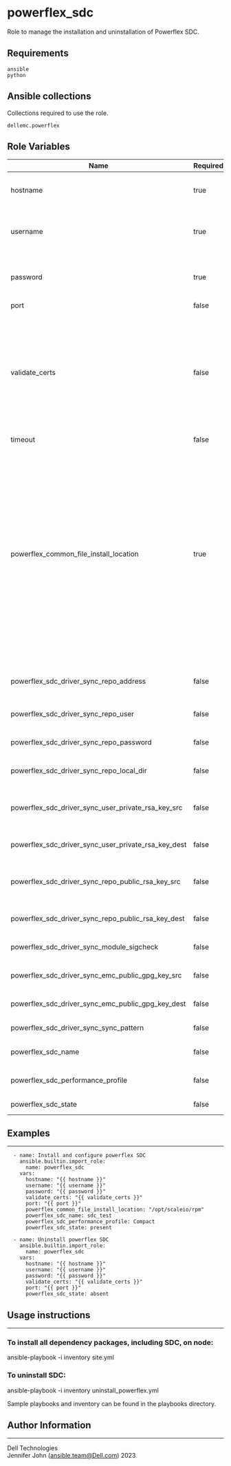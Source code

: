 # powerflex_sdc

Role to manage the installation and uninstallation of Powerflex SDC.

## Requirements

```
ansible
python
```

## Ansible collections

Collections required to use the role.

```
dellemc.powerflex
```

## Role Variables

<table>
<thead>
  <tr>
    <th>Name</th>
    <th>Required</th>
    <th>Description</th>
    <th>Choices</th>
    <th>Type</th>
    <th>Default Value</th>
  </tr>
</thead>
<tbody>
  <tr>
    <td>hostname</td>
    <td>true</td>
    <td>IP or FQDN of the PowerFlex gateway</td>
    <td></td>
    <td>str</td>
    <td>10.1.1.1</td>
  </tr>
  <tr>
    <td>username</td>
    <td>true</td>
    <td>The username of the PowerFlex gateway</td>
    <td></td>
    <td>str</td>
    <td>admin</td>
  </tr>
  <tr>
    <td>password</td>
    <td>true</td>
    <td>The password of the PowerFlex gateway</td>
    <td></td>
    <td>str</td>
    <td>password</td>
  </tr>
  <tr>
    <td>port</td>
    <td>false</td>
    <td>Port</td>
    <td></td>
    <td>int</td>
    <td>443</td>
  </tr>
  <tr>
    <td>validate_certs</td>
    <td>false</td>
    <td>If C(false), the SSL certificates will not be validated.<br>Configure C(false) only on personally controlled sites where self-signed certificates are used</td>
    <td></td>
    <td>bool</td>
    <td>false</td>
  </tr>
  <tr>
    <td>timeout</td>
    <td>false</td>
    <td>Timeout</td>
    <td></td>
    <td>int</td>
    <td>120</td>
  </tr>
  <tr>
    <td>powerflex_common_file_install_location</td>
    <td>true</td>
    <td>Location of installation and rpm gpg files to be installed.
    <br>The required, compatible installation software package based on the operating system of the node.
    <br>The files can be downloaded from the Dell Product support page for PowerFlex software.</td>
    <td></td>
    <td>str</td>
    <td>/var/tmp</td>
  </tr>
  <tr>
    <td>powerflex_sdc_driver_sync_repo_address</td>
    <td>false</td>
    <td>Repository address for the kernel modules</td>
    <td></td>
    <td>str</td>
    <td>ftp://ftp.emc.com/</td>
  </tr>
  <tr>
    <td>powerflex_sdc_driver_sync_repo_user</td>
    <td>false</td>
    <td>Username for the repository</td>
    <td></td>
    <td>str</td>
    <td>QNzgdxXix</td>
  </tr>
  <tr>
    <td>powerflex_sdc_driver_sync_repo_password</td>
    <td>false</td>
    <td>Password for the repository</td>
    <td></td>
    <td>str</td>
    <td>Aw3wFAwAq3</td>
  </tr>
  <tr>
    <td>powerflex_sdc_driver_sync_repo_local_dir</td>
    <td>false</td>
    <td>Local cache of the repository</td>
    <td></td>
    <td>str</td>
    <td>/bin/emc/scaleio/scini_sync/driver_cache/</td>
  </tr>
  <tr>
    <td>powerflex_sdc_driver_sync_user_private_rsa_key_src</td>
    <td>false</td>
    <td>Private ssh RSA key source (if using sftp protocol)</td>
    <td></td>
    <td>str</td>
    <td></td>
  </tr>
  <tr>
    <td>powerflex_sdc_driver_sync_user_private_rsa_key_dest</td>
    <td>false</td>
    <td>Private ssh RSA key destination</td>
    <td></td>
    <td>str</td>
    <td>/bin/emc/scaleio/scini_sync/scini_key</td>
  </tr>
  <tr>
    <td>powerflex_sdc_driver_sync_repo_public_rsa_key_src</td>
    <td>false</td>
    <td>Public ssh USA key source (if using sftp protocol)</td>
    <td></td>
    <td>str</td>
    <td></td>
    </tr>
  <tr>
    <td>powerflex_sdc_driver_sync_repo_public_rsa_key_dest</td>
    <td>false</td>
    <td>Private ssh RSA key destination</td>
    <td></td>
    <td>str</td>
    <td>/bin/emc/scaleio/scini_sync/scini_repo_key.pub</td>
  </tr>
  <tr>
    <td>powerflex_sdc_driver_sync_module_sigcheck</td>
    <td>false</td>
    <td>If signature check is required</td>
    <td></td>
    <td>str</td>
    <td>1</td>
  </tr>
  <tr>
    <td>powerflex_sdc_driver_sync_emc_public_gpg_key_src</td>
    <td>false</td>
    <td>Location of the signature file</td>
    <td></td>
    <td>str</td>
    <td>{{ powerflex_common_file_install_location }}/files/RPM-GPG-KEY-ScaleIO_2.0.*.0</td>
  </tr>
  <tr>
    <td>powerflex_sdc_driver_sync_emc_public_gpg_key_dest</td>
    <td>false</td>
    <td>Destination of the signature file</td>
    <td></td>
    <td>str</td>
    <td>/bin/emc/scaleio/scini_sync/emc_key.pub</td>
  </tr>
  <tr>
    <td>powerflex_sdc_driver_sync_sync_pattern</td>
    <td>false</td>
    <td>Repo sync pattern</td>
    <td></td>
    <td>str</td>
    <td>.*</td>
  </tr>
  <tr>
    <td>powerflex_sdc_name</td>
    <td>false</td>
    <td>Name of SDC to rename to<br></td>
    <td></td>
    <td>str</td>
    <td>sdc_test</td>
  </tr>
  <tr>
    <td>powerflex_sdc_performance_profile</td>
    <td>false</td>
    <td>Performance profile of SDC<br></td>
    <td></td>
    <td>str</td>
    <td>Compact</td>
  </tr>
  <tr>
    <td>powerflex_sdc_state</td>
    <td>false</td>
    <td>Specify state of SDC<br></td>
    <td>absent, present</td>
    <td>str</td>
    <td>present</td>
  </tr>
</tbody>
</table>

## Examples
----
```
  - name: Install and configure powerflex SDC
    ansible.builtin.import_role:
      name: powerflex_sdc
    vars:
      hostname: "{{ hostname }}"
      username: "{{ username }}"
      password: "{{ password }}"
      validate_certs: "{{ validate_certs }}"
      port: "{{ port }}"
      powerflex_common_file_install_location: "/opt/scaleio/rpm"
      powerflex_sdc_name: sdc_test
      powerflex_sdc_performance_profile: Compact
      powerflex_sdc_state: present

  - name: Uninstall powerflex SDC
    ansible.builtin.import_role:
      name: powerflex_sdc
    vars:
      hostname: "{{ hostname }}"
      username: "{{ username }}"
      password: "{{ password }}"
      validate_certs: "{{ validate_certs }}"
      port: "{{ port }}"
      powerflex_sdc_state: absent

```

## Usage instructions
----
### To install all dependency packages, including SDC, on node:
  ansible-playbook -i inventory site.yml

### To uninstall SDC:
  ansible-playbook -i inventory uninstall_powerflex.yml

Sample playbooks and inventory can be found in the playbooks directory.

## Author Information
------------------

Dell Technologies <br>
Jennifer John (ansible.team@Dell.com)  2023
